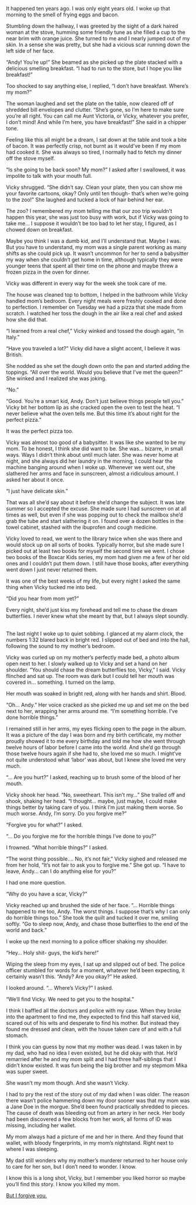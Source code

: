 It happened ten years ago. I was only eight years old. I woke up that morning to the smell of frying eggs and bacon.  

Stumbling down the hallway, I was greeted by the sight of a dark haired woman at the stove, humming some friendly tune as she filled a cup to the near brim with orange juice. She turned to me and I nearly jumped out of my skin. In a sense she was pretty, but she had a vicious scar running down the left side of her face.

“Andy! You’re up!” She beamed as she picked up the plate stacked with a delicious smelling breakfast. “I had to run to the store, but I hope you like breakfast!”

Too shocked to say anything else, I replied, “I don’t have breakfast. Where’s my mom?”  

The woman laughed and set the plate on the table, now cleared off of shredded bill envelopes and clutter. “She’s gone, so I’m here to make sure you’re all right. You can call me Aunt Victoria, or Vicky, whatever you prefer, I don’t mind! And while I’m here, you have breakfast!” She said in a chipper tone.

Feeling like this all might be a dream, I sat down at the table and took a bite of bacon. It was perfectly crisp, not burnt as it would’ve been if my mom had cooked it. She was always so tired, I normally had to fetch my dinner off the stove myself.

“Is she going to be back soon? My mom?” I asked after I swallowed, it was impolite to talk with your mouth full.  

Vicky shrugged. “She didn’t say. Clean your plate, then you can show me your favorite cartoons, okay? Only until ten though- that’s when we’re going to the zoo!” She laughed and tucked a lock of hair behind her ear.  

The zoo? I remembered my mom telling me that our zoo trip wouldn’t happen this year, she was just too busy with work, but if Vicky was going to take me… I suppose it wouldn’t be too bad to let her stay, I figured, as I chowed down on breakfast.  

Maybe you think I was a dumb kid, and I’ll understand that. Maybe I was. But you have to understand, my mom was a single parent working as many shifts as she could pick up. It wasn’t uncommon for her to send a babysitter my way when she couldn’t get home in time, although typically they were younger teens that spent all their time on the phone and maybe threw a frozen pizza in the oven for dinner.  

Vicky was different in every way for the week she took care of me.

The house was cleaned top to bottom, I helped in the bathroom while Vicky handled mom’s bedroom. Every night meals were freshly cooked and done to perfection. I remember on Tuesday we had a pizza that she made from scratch. I watched her toss the dough in the air like a real chef and asked how she did that.

“I learned from a real chef,” Vicky winked and tossed the dough again, “in Italy.”

“Have you traveled a lot?” Vicky did have a slight accent, I believe it was British.  

She nodded as she set the dough down onto the pan and started adding the toppings. “All over the world. Would you believe that I’ve met the queen?” She winked and I realized she was joking.

“No.”

“Good. You’re a smart kid, Andy. Don’t just believe things people tell you.” Vicky bit her bottom lip as she cracked open the oven to test the heat. “I never believe what the oven tells me. But this time it’s about right for the perfect pizza.”

It was the perfect pizza too.  

Vicky was almost too good of a babysitter. It was like she wanted to be my mom. To be honest, I think she did want to be. She was… bizarre, in small ways. Ways I didn’t think about until much later. She was never home at night, and she always did her laundry in the morning, I could hear the machine banging around when I woke up. Whenever we went out, she slathered her arms and face in sunscreen, almost a ridiculous amount. I asked her about it once.  

“I just have delicate skin.”  

That was all she’d say about it before she’d change the subject. It was late summer so I accepted the excuse. She made sure I had sunscreen on at all times as well, but even if she was popping out to check the mailbox she’d grab the tube and start slathering it on. I found over a dozen bottles in the towel cabinet, stashed with the ibuprofen and cough medicine.  

Vicky loved to read, we went to the library twice when she was there and would stock up on all sorts of books. Typically horror, but she made sure I picked out at least two books for myself the second time we went. I chose two books of the Boxcar Kids series, my mom had given me a few of her old ones and I couldn’t put them down. I still have those books, after everything went down I just never returned them.

It was one of the best weeks of my life, but every night I asked the same thing when Vicky tucked me into bed.

“Did you hear from mom yet?”  

Every night, she’d just kiss my forehead and tell me to chase the dream butterflies. I never knew what she meant by that, but I always slept soundly.  

The last night I woke up to quiet sobbing. I glanced at my alarm clock, the numbers 1:32 blared back in bright red. I slipped out of bed and into the hall, following the sound to my mother’s bedroom.

Vicky was curled up on my mother’s perfectly made bed, a photo album open next to her. I slowly walked up to Vicky and set a hand on her shoulder. “You should chase the dream butterflies too, Vicky,” I said. Vicky flinched and sat up. The room was dark but I could tell her mouth was covered in… something. I turned on the lamp.

Her mouth was soaked in bright red, along with her hands and shirt. Blood.  

“Oh… Andy.” Her voice cracked as she picked me up and set me on the bed next to her, wrapping her arms around me. “I’m something horrible. I’ve done horrible things.”

I remained still in her arms, my eyes flicking open to the page in the album. It was a picture of the day I was born and my birth certificate, my mother proudly showed it to me every birthday and told me how she went through twelve hours of labor before I came into the world. And she’d go through those twelve hours again if she had to, she loved me so much. I might’ve not quite understood what ‘labor’ was about, but I knew she loved me very much.

“… Are you hurt?” I asked, reaching up to brush some of the blood of her mouth.

Vicky shook her head. “No, sweetheart. This isn’t my…” She trailed off and shook, shaking her head. “I thought… maybe, just maybe, I could make things better by taking care of you. I think I’m just making them worse. So much worse. Andy, I’m sorry. Do you forgive me?”

“Forgive you for what?” I asked.

“… Do you forgive me for the horrible things I’ve done to you?”

I frowned. “What horrible things?” I asked.

“The worst thing possible…. No, it’s not fair,” Vicky sighed and released me from her hold, “It’s not fair to ask you to forgive me.” She got up. “I have to leave, Andy… can I do anything else for you?”

I had one more question.

“Why do you have a scar, Vicky?”

Vicky reached up and brushed the side of her face. “… Horrible things happened to me too, Andy. The worst things. I suppose that’s why I can only do horrible things too.” She took the quilt and tucked it over me, smiling softly. “Go to sleep now, Andy, and chase those butterflies to the end of the world and back.”

I woke up the next morning to a police officer shaking my shoulder.

“Hey… Holy shit- guys, the kid’s here!”

Wiping the sleep from my eyes, I sat up and slipped out of bed. The police officer stumbled for words for a moment, whatever he’d been expecting, it certainly wasn’t this. “Andy? Are you okay?” He asked.

I looked around. “… Where’s Vicky?” I asked.

“We’ll find Vicky. We need to get you to the hospital.”

I think I baffled all the doctors and police with my case. When they broke into the apartment to find me, they expected to find this half starved kid, scared out of his wits and desperate to find his mother. But instead they found me dressed and clean, with the house taken care of and with a full stomach.  

I think you can guess by now that my mother was dead. I was taken in by my dad, who had no idea I even existed, but he did okay with that. He’d remarried after he and my mom split and I had three half-siblings that I didn’t know existed. It was fun being the big brother and my stepmom Mika was super sweet.  

She wasn’t my mom though. And she wasn’t Vicky.

I had to pry the rest of the story out of my dad when I was older. The reason there wasn’t police hammering down my door sooner was that my mom was a Jane Doe in the morgue. She’d been found practically shredded to pieces. The cause of death was bleeding out from an artery in her neck. Her body had been discovered a few blocks from her work, all forms of ID was missing, including her wallet.

My mom always had a picture of me and her in there. And they found that wallet, with bloody fingerprints, in my mom’s nightstand. Right next to where I was sleeping.

My dad still wonders why my mother’s murderer returned to her house only to care for her son, but I don’t need to wonder. I know.

I know this is a long shot, Vicky, but I remember you liked horror so maybe you’ll find this story. I know you killed my mom.  

[But I forgive you.](http://theoddcatlady.com/) 